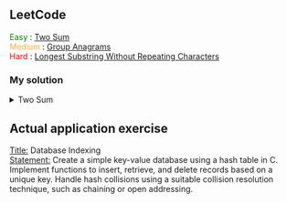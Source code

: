 ## LeetCode

<div>
  <span style="color: green">Easy</span> : <a href="https://leetcode.com/problems/two-sum/">Two Sum</a><br>
  <span style="color: #FFAE42">Medium</span> : <a href="https://leetcode.com/problems/group-anagrams/">Group Anagrams</a><br>
  <span style="color: red">Hard</span> : <a href="https://leetcode.com/problems/longest-substring-without-repeating-characters/">Longest Substring Without Repeating Characters</a><br>
</div>

### My solution
<details>
<summary>Two Sum</summary>
<br>

```c
/**
 * Note: The returned array must be malloced, assume caller calls free().
 */

// Create hash table data structure
typedef struct HashNode {
    int key;
    int value;
} HashNode;

HashNode **arr;

int hash_function(int key, int capacity)
{
    // Add capacity to the rest of the division of key by capacity
    // to ensure that the generated hash is a positive number
    return (key % capacity + capacity) % capacity;
}

void insert(int key, int value, int capacity) 
{
    HashNode *temp = (HashNode*)malloc(sizeof(HashNode));
    temp->key = key;
    temp->value = value;

    int hashIndex = hash_function(key, capacity);

    while (arr[hashIndex] != NULL && arr[hashIndex]->key != key && arr[hashIndex]->key != -1) {
        hashIndex = (hashIndex + 1) % capacity;
    }

    arr[hashIndex] = temp;
}

int find(int key, int capacity)
{
    int hashIndex = hash_function(key, capacity);

    while (arr[hashIndex] != NULL) {
        if (arr[hashIndex]->key == key)
            return arr[hashIndex]->value;

        hashIndex = (hashIndex + 1) % capacity;
    }

    return -1;
}

int* twoSum(int* nums, int numsSize, int target, int* returnSize) {
    // Initialize hash
    arr = (HashNode**)malloc(sizeof(HashNode*) * numsSize);
    for (int i = 0; i < numsSize; i++) {
        arr[i] = NULL;
    }
    
    int *result = (int*)malloc(sizeof(int) * 2);

    // Iterate through the nums array, insert nums[i] as key and index as value
    for (int i = 0; i < numsSize; i++) {
        int complement = target - nums[i];
        int complementIndex = find(complement, numsSize);

        if (complementIndex != -1 && complementIndex != i) {
            result[0] = complementIndex;
            result[1] = i;
            *returnSize = 2;
            return result;
        }

        insert(nums[i], i, numsSize);
    }

    free(result);
    return NULL;
}

```
</details>

## Actual application exercise

<u>Title:</u> Database Indexing<br>
<u>Statement:</u> Create a simple key-value database using a hash table in C. Implement functions to insert, retrieve, and delete records based on a unique key. Handle hash collisions using a suitable collision resolution technique, such as chaining or open addressing.